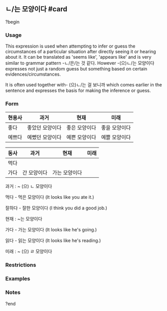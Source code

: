 ## ㄴ/는 모양이다 #card
?begin
### Usage
This expression is used when attempting to infer or guess the circumstances of a particular situation after directly seeing it or hearing about it. It can be translated as 'seems like', 'appears like' and is very similar to grammar pattern -ㄴ/은/는 것 같다. However -(으)ㄴ/는 모양이다 expresses not just a random guess but something based on certain evidences/circumstances.

It is often used together with- (으)ㄴ/는 걸 보니까 which comes earlier in the sentence and expresses the basis for making the inference or guess.
### Form
| 현용사 | 과거       | 현재      | 미래      |
| --- | -------- | ------- | ------- |
| 좋다  | 좋았던 모양이다 | 좋은 모양이다 | 좋을 모양이다 |
| 예쁘다 | 예뻤던 모양이다 | 예쁜 모양이다 | 예쁠 모양이다 |

| 동사  | 과거     | 현재      | 미래  |
| --- | ------ | ------- | --- |
| 먹다  |        |         |     |
| 가다  | 간 모양이다 | 가는 모양이다 |     |
과거 : ~ (으) ㄴ 모양이다

먹다 - 먹은 모양이다 (It looks like you ate it.)

잘하다 - 잘한 모양이다 (I think you did a good job.)

현재 : ~는 모양이다

가다 - 가는 모양이다 (It looks like he's going.)

읽다 - 읽는 모양이다 (It looks like he's reading.)

미래 : ~ (으) ㄹ 모양이다
### Restrictions
### Examples
### Notes
?end
